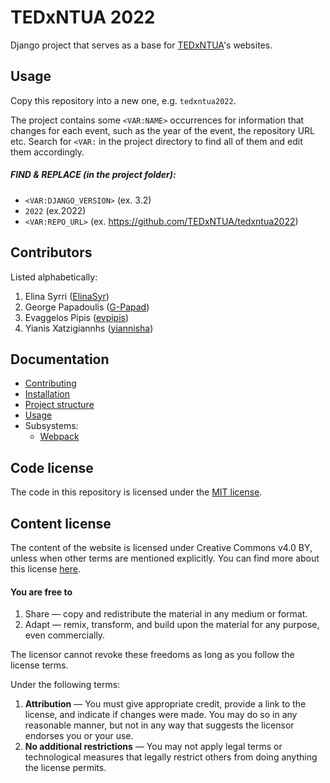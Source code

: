 # TEDxNTUA 2022
Django project that serves as a base for [TEDxNTUA](https://tedxntua.com)'s websites.

## Usage
Copy this repository into a new one, e.g. `tedxntua2022`.

The project contains some `<VAR:NAME>` occurrences for information that changes for each event, such as the year of the event, the repository URL etc. Search for `<VAR:` in the project directory to find all of them and edit them accordingly.
##### FIND & REPLACE (in the project folder):
* `<VAR:DJANGO_VERSION>` (ex. 3.2)
* `2022` (ex.2022)
* `<VAR:REPO_URL>` (ex. https://github.com/TEDxNTUA/tedxntua2022)

## Contributors
Listed alphabetically:
1. Elina Syrri ([ElinaSyr](https://github.com/ElinaSyr))
1. George Papadoulis ([G-Papad](https://github.com/G-Papad))
1. Evaggelos Pipis ([evpipis](https://github.com/evpipis))
1. Yianis Xatzigiannhs ([yiannisha](https://github.com/yiannisha))

## Documentation
* [Contributing](docs/contributing.md)
* [Installation](docs/installation.md)
* [Project structure](docs/structure.md)
* [Usage](docs/usage.md)
* Subsystems:
    * [Webpack](docs/webpack/index.md)

## Code license
The code in this repository is licensed under the [MIT license](LICENSE).

## Content license
The content of the website is licensed under Creative Commons v4.0 BY, unless when other terms are mentioned explicitly. You can find more about this license [here](https://creativecommons.org/licenses/by/4.0/).

#### You are free to
1. Share — copy and redistribute the material in any medium or format.
1. Adapt — remix, transform, and build upon the material for any purpose, even commercially.

The licensor cannot revoke these freedoms as long as you follow the license terms.

Under the following terms:

1. **Attribution** — You must give appropriate credit, provide a link to the license, and indicate if changes were made. You may do so in any reasonable manner, but not in any way that suggests the licensor endorses you or your use.
1. **No additional restrictions** — You may not apply legal terms or technological measures that legally restrict others from doing anything the license permits.
